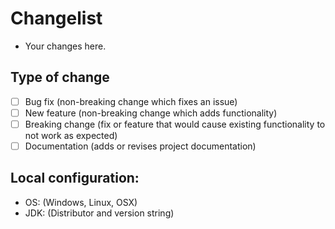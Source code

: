 # Changelist
- Your changes here.

## Type of change
- [ ] Bug fix (non-breaking change which fixes an issue)
- [ ] New feature (non-breaking change which adds functionality)
- [ ] Breaking change (fix or feature that would cause existing functionality to not work as expected)
- [ ] Documentation (adds or revises project documentation)

## Local configuration:
- OS: (Windows, Linux, OSX)
- JDK: (Distributor and version string)
